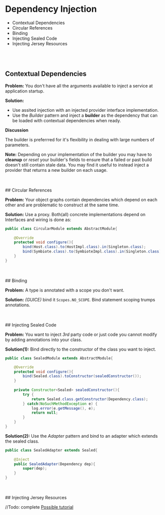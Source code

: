# Dependency Injection

* Contextual Dependencies
* Circular References
* Binding
* Injecting Sealed Code
* Injecting Jersey Resources

</br>
</br>

## Contextual Dependencies

**Problem:** You don't have all the arguments available to inject a service at application startup.

**Solution:** 

- Use assited injection with an injected provider interface implementation. 
- Use the *Builder* pattern and inject a **builder** as the dependency that can be loaded with contextual dependencies when ready.  

**Discussion**

The builder is preferrred for it's flexibility in dealing with large numbers of parameters. 

**Note:** Depending on your implementation of the builder you may have to **cleanup** or *reset* 
your builder's fields  to ensure that a failed or past build doesn't still contain stale data. 
You may find it useful to instead inject a provider that returns a new builder on each usage.

</br>
</br>
## Circular References

**Problem:** Your object graphs contain dependencies which depend on each other and are
problematic to construct at the same time. 

**Solution:** Use a proxy. Both(all) concrete implementations depend on Interfaces and
wiring is done as:

~~~java
public class CircularModule extends AbstractModule{
	
	@Override
	protected void configure(){
		bind(Host.class).to(HostImpl.class).in(Singleton.class);
		bind(Symbiote.class).to(SymbioteImpl.class).in(Singleton.class);
	}	
}
~~~


</br>
</br>
## Binding

**Problem:** A type is annotated with a scope you don't want. 

**Solution:** *(GUICE)* bind it `Scopes.NO_SCOPE`. Bind statement scoping trumps annotations.

</br>
</br>
## Injecting Sealed Code

**Problem:** You want to inject *3rd* party code or just code you cannot modify by adding annotations into your class.

**Solution(1):** Bind directly to the constructor of the class you want to inject. 

~~~java
public class SealedModule extends AbstractModule{

	@Override
	protected void configure(){
		bind(Sealed.class).toConstructor(sealedConstructor());
	}
	
	private Constructor<Sealed> sealedConstructor(){
		try {
			return Sealed.class.getConstructor(Dependency.class);
		} catch(NoSuchMethodException e) {
			log.error(e.getMessage(), e);
			return null;
		}
	}
}	
~~~

**Solution(2):** Use the *Adapter* pattern and bind to an adapter which extends the sealed class. 

~~~java
public class SealedAdapter extends Sealed{
	
	@Inject
	public SealedAdapter(Dependency dep){
		super(dep);
	}
}
~~~

</br>
</br>
## Injecting Jersey Resources 

//Todo: complete
[Possible tutorial](https://sites.google.com/a/athaydes.com/renato-athaydes//posts/jersey_guice_rest_api)